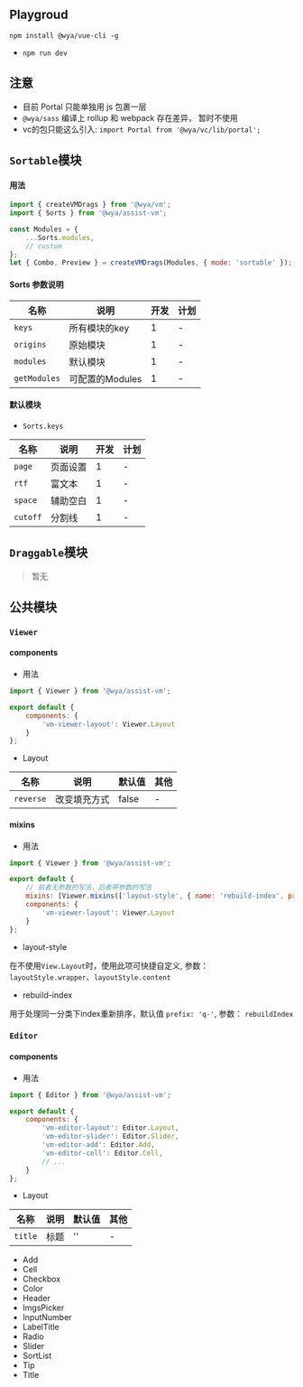 ## Playgroud

```
npm install @wya/vue-cli -g
```
- `npm run dev`

## 注意

- 目前 Portal 只能单独用 js 包裹一层
- `@wya/sass` 编译上 rollup 和 webpack 存在差异， 暂时不使用
- vc的包只能这么引入: `import Portal from '@wya/vc/lib/portal';`

## `Sortable`模块

#### 用法

```js
import { createVMDrags } from '@wya/vm';
import { Sorts } from '@wya/assist-vm';

const Modules = {
	...Sorts.modules, 
	// custom
};
let { Combo, Preview } = createVMDrags(Modules, { mode: 'sortable' });
```

#### Sorts 参数说明

名称 | 说明 | 开发 | 计划
---|---|---|---
`keys` | 所有模块的key | 1 | -
`origins` | 原始模块 | 1 | -
`modules` | 默认模块 | 1 | -
`getModules` | 可配置的Modules | 1 | -

#### 默认模块
- `Sorts.keys`

名称 | 说明 | 开发 | 计划
---|---|---|---
`page` | 页面设置 | 1 | -
`rtf` | 富文本 | 1 | -
`space` | 辅助空白 | 1 | -
`cutoff` | 分割线 | 1 | -

## `Draggable`模块

> 暂无

## 公共模块

### `Viewer`

#### components

- 用法

```js
import { Viewer } from '@wya/assist-vm';

export default {
	components: {
		'vm-viewer-layout': Viewer.Layout
	}
};
```

- Layout

名称 | 说明 | 默认值 | 其他
---|---|---|---
`reverse` | 改变填充方式 | false | -

#### mixins

- 用法

```js
import { Viewer } from '@wya/assist-vm';

export default {
	// 前者无参数的写法，后者带参数的写法
	mixins: [Viewer.mixins(['layout-style', { name: 'rebuild-index', prefix: 'q-' }])],
	components: {
		'vm-viewer-layout': Viewer.Layout
	}
};
```

- layout-style

在不使用`View.Layout`时，使用此项可快捷自定义, 参数： `layoutStyle.wrapper`、`layoutStyle.content`

- rebuild-index

用于处理同一分类下index重新排序，默认值 `prefix: 'q-'`, 参数： `rebuildIndex`

### `Editor`

#### components

- 用法

```js
import { Editor } from '@wya/assist-vm';

export default {
	components: {
		'vm-editor-layout': Editor.Layout,
		'vm-editor-slider': Editor.Slider,
		'vm-editor-add': Editor.Add,
		'vm-editor-cell': Editor.Cell,
		// ...
	}
};
```

- Layout

名称 | 说明 | 默认值 | 其他
---|---|---|---
`title` | 标题 | '' | -

- Add
- Cell
- Checkbox
- Color
- Header
- ImgsPicker
- InputNumber
- LabelTitle
- Radio
- Slider
- SortList
- Tip
- Title





